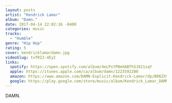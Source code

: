 ```yaml
---
layout: posts
artist: "Kendrick Lamar"
album: "Damn."
date: 2017-04-14 22:02:16 -0400
categories: music
tracks:
  - "Humble"
genre: "Hip Hop"
rating: 5
cover: kendricklamardamn.jpg
videoSlug: tvTRZJ-4EyI
links:
  spotify: https://open.spotify.com/album/4eLPsYPBmXABThSJ821sqY
  apple: https://itunes.apple.com/ca/album/damn/1223592280
  amazon: https://www.amazon.com/DAMN-Explicit-Kendrick-Lamar/dp/B06ZXSPGB5
  google: https://play.google.com/store/music/album/Kendrick_Lamar_DAMN?id=Bwj4cpxbxjnarequw2jkj5c3a5u
---
```


DAMN.
